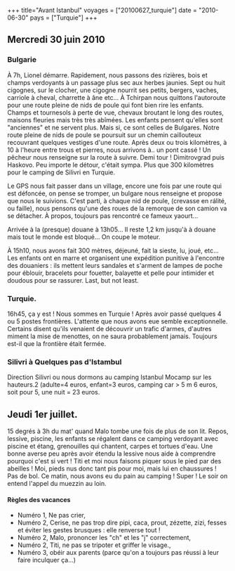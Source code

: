 +++
title="Avant Istanbul"
voyages = ["20100627_turquie"]
date = "2010-06-30"
pays = ["Turquie"]
+++

## Mercredi 30 juin 2010

### Bulgarie

À 7h, Lionel démarre. Rapidement, nous passons des rizières, bois et champs verdoyants à un passage plus sec aux herbes jaunies. Sept ou huit cigognes, sur le clocher, une cigogne nourrit ses petits, bergers, vaches, carriole à cheval, charrette à âne etc... À Tchirpan nous quittons l'autoroute pour une route pleine de nids de poule qui font bien rire les enfants. Champs et tournesols à perte de vue, chevaux broutant le long des routes, maisons fleuries mais très très abîmées. Les enfants pensent qu'elles sont "anciennes" et ne servent plus. Mais si, ce sont celles de Bulgares. Notre route pleine de nids de poule se poursuit sur un chemin caillouteux recouvrant quelques vestiges d'une route. Après deux ou trois kilomètres, à 10 à l'heure entre trous et pierres, nous arrivons à.. un pont cassé ! Un pêcheur nous renseigne sur la route à suivre. Demi tour ! Dimitrovgrad puis Haskovo. Peu importe le détour, c'était sympa. Plus que 300 kilomètres pour le camping de Silivri en Turquie.

Le GPS nous fait passer dans un village, encore une fois par une route qui est défoncée, on pense se tromper, un bulgare nous renseigne et propose que nous le suivions.
C'est parti, à chaque nid de poule, (crevasse en rálité, ou faille), nous pensons qu'une des roues de la remorque de son camion va se détacher. À propos, toujours pas rencontré ce fameux yaourt...

Arrivée à la (presque) douane à 13h05... Il reste 1,2 km jusqu'à à douane mais tout le monde est bloqué... On coupe le moteur.

À 15h10, nous avons fait 300 mètres, déjeuné, fait la sieste, lu, joué, etc... Les enfants ont en marre et organisent une expédition punitive à l'encontre des douaniers : ils mettent leurs sandales et s'arment de lampes de poche pour éblouir, bracelets pour fouetter, balayette et pelle pour intimider et doudous pour se rassurer.
Last, but not least.

### Turquie.

16h45, ça y est ! Nous sommes en Turquie ! Après avoir passé quelques 4 ou 5 postes frontières.
L'attente que nous avons eue semble exceptionnelle. Certains disent qu'ils venaient de découvrir un trafic d'armes, d'autres miment la mise de menottes, on ne saura probablement jamais. Toujours est-il que la frontière était fermée.

### Silivri à Quelques pas d'Istambul

Direction Silivri ou nous dormons au camping Istanbul Mocamp sur les hauteurs.2
(adulte=4 euros, enfant=3 euros, camping car > 5 m 6 euros, soit pour 5, une nuit = 23 euros.


## Jeudi 1er juillet. 

15 degrés à 3h du mat' quand Malo tombe une fois de plus de son lit. Repos, lessive, piscine, les enfants se régalent dans ce camping verdoyant avec piscine et étang, grenouilles qui chantent, carpes et tortues d'eau. Une bonne averse peu après avoir étendu la lessive nous aide à comprendre pourquoi c'est si vert ! Titi et moi nous faisons piquer sous le pied par des abeilles ! Moi, pieds nus donc tant pis pour moi, mais lui en chaussures ! Pas de bol. Ce matin, nous avons eu du pain au camping ! Super ! Le soir on entend l'appel du muezzin au loin. 

#### Règles des vacances 

- Numéro 1, Ne pas crier, 
- Numéro 2, Cerise, ne pas trop dire pipi, caca, prout, zézette, zizi, fesses et éviter les gestes brusques : elle renverse tout ! 
- Numéro 2, Malo, prononcer les "ch" et les "j" correctement, 
- Numéro 2, Titi, ne pas se tripoter et griffer le visage., 
- Numéro 3, obéir aux parents (parce qu'on a toujours pas réussi à leur faire inculquer ça...)


